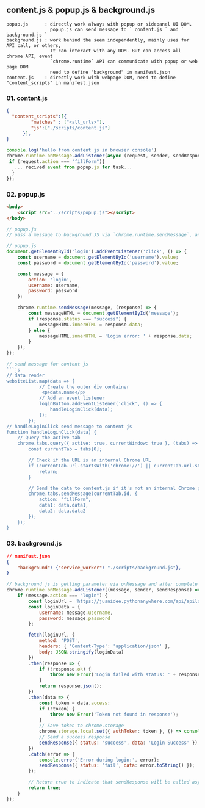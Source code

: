 ## content.js & popup.js & background.js
```
popup.js      : directly work always with popup or sidepanel UI DOM.
                popup.js can send message to ` content.js ` and ` background.js `
background.js : work behind the seem independently, mainly uses for API call, or others,
                It can interact with any DOM. But can access all chrome API, event
                `chrome.runtime` API can communicate with popup or web page DOM
                need to define "background" in manifest.json
content.js    : directly work with webpage DOM, need to define "content_scripts" in manifest.json
```
### 01. content.js
```json
{
  "content_scripts":[{
         "matches" : ["<all_urls>"],
         "js":["./scripts/content.js"]
      }],
}
```
```js
console.log('hello from content js in browser console')
chrome.runtime.onMessage.addListener(async (request, sender, sendResponse) => {
 if (request.action === "fillForm"){
   ... recived event from popup.js for task...
  }
});
```
### 02. popup.js
```html
<body>
    <script src="../scripts/popup.js"></script>
</body>
```
```js
// popup.js
// pass a message to background JS via `chrome.runtime.sendMessage`, and receiving response

// popup.js
document.getElementById('login').addEventListener('click', () => {
    const username = document.getElementById('username').value;
    const password = document.getElementById('password').value;

    const message = {
        action: 'login',
        username: username,
        password: password
    };

    chrome.runtime.sendMessage(message, (response) => {
        const messageHTML = document.getElementById('message');
        if (response.status === "success") {
            messageHTML.innerHTML = response.data;
        } else {
            messageHTML.innerHTML = 'Login error: ' + response.data;
        }
    });
});

// send message for content js
```js
// data render
websiteList.map(data => {
            // Create the outer div container
             <p>data.name</p>
            // Add an event listener
            loginButton.addEventListener('click', () => {
                handleLoginClick(data);
            });
        });
// handleLoginClick send message to content js
function handleLoginClick(data) {
    // Query the active tab
    chrome.tabs.query({ active: true, currentWindow: true }, (tabs) => {
        const currentTab = tabs[0];

        // Check if the URL is an internal Chrome URL
        if (currentTab.url.startsWith('chrome://') || currentTab.url.startsWith('chrome-extension://')) {
            return;
        }

        // Send the data to content.js if it's not an internal Chrome page
        chrome.tabs.sendMessage(currentTab.id, {
            action: "fillForm",
            data1: data.data1,
            data2: data.data2
        });
    });
}
```

### 03. background.js
```json
// manifest.json
{
    "background": {"service_worker": "./scripts/background.js"},
}
```
```js
// background js is getting parameter via onMessage and after complete sendResponse
chrome.runtime.onMessage.addListener((message, sender, sendResponse) => {
    if (message.action === "login") {
        const loginUrl = 'https://jusnidee.pythonanywhere.com/api/apilogin/';
        const loginData = {
            username: message.username,
            password: message.password
        };

        fetch(loginUrl, {
            method: 'POST',
            headers: { 'Content-Type': 'application/json' },
            body: JSON.stringify(loginData)
        })
        .then(response => {
            if (!response.ok) {
                throw new Error('Login failed with status: ' + response.status);
            }
            return response.json();
        })
        .then(data => {
            const token = data.access;
            if (!token) {
                throw new Error('Token not found in response');
            }
            // Save token to chrome.storage
            chrome.storage.local.set({ authToken: token }, () => console.log('Token saved to storage:'));
            // Send a success response
            sendResponse({ status: 'success', data: 'Login Success' });
        })
        .catch(error => {
            console.error('Error during login:', error);
            sendResponse({ status: 'fail', data: error.toString() });
        });

        // Return true to indicate that sendResponse will be called asynchronously
        return true;
    }
});

```



